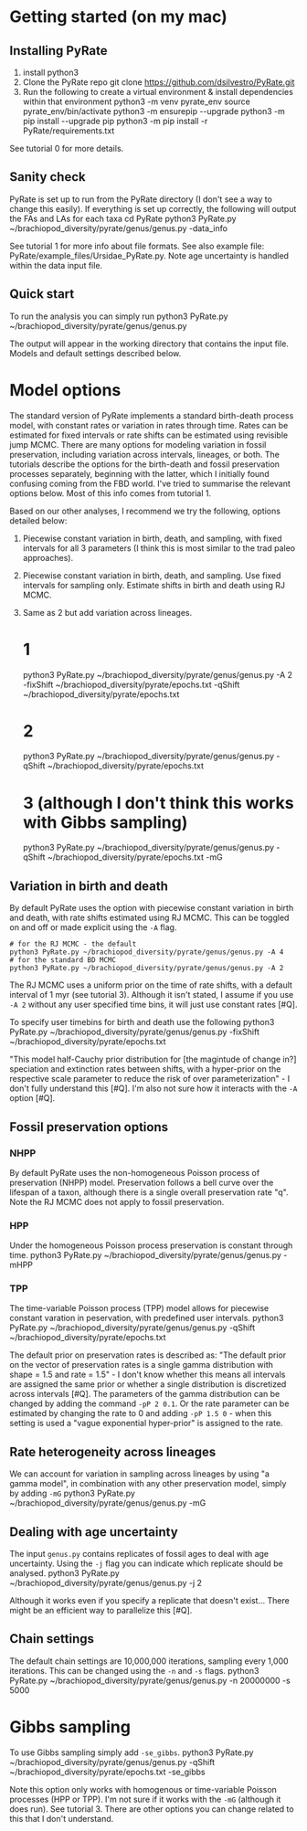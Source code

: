 # Getting started (on my mac)

## Installing PyRate
1. install python3
2. Clone the PyRate repo
    git clone https://github.com/dsilvestro/PyRate.git
2. Run the following to create a virtual environment & install dependencies within that environment
    python3 -m venv pyrate_env
    source pyrate_env/bin/activate
    python3 -m ensurepip --upgrade
    python3 -m pip install --upgrade pip
    python3 -m pip install -r PyRate/requirements.txt

See tutorial 0 for more details.

## Sanity check
PyRate is set up to run from the PyRate directory (I don't see a way to change this easily). If everything is set up correctly, the following will output the FAs and LAs for each taxa
    cd PyRate
    python3 PyRate.py ~/brachiopod_diversity/pyrate/genus/genus.py -data_info

See tutorial 1 for more info about file formats.
See also example file: PyRate/example_files/Ursidae_PyRate.py.
Note age uncertainty is handled within the data input file.

## Quick start
To run the analysis you can simply run
    python3 PyRate.py ~/brachiopod_diversity/pyrate/genus/genus.py

The output will appear in the working directory that contains the input file. Models and default settings described below.

# Model options

The standard version of PyRate implements a standard birth-death process model, with constant rates or  variation in rates through time. Rates can be estimated for fixed intervals or rate shifts can be estimated using revisible jump MCMC. There are many options for modeling variation in fossil preservation, including variation across intervals, lineages, or both. The tutorials describe the options for the birth-death and fossil preservation processes separately, beginning with the latter, which I initially found confusing coming from the FBD world. I've tried to summarise the relevant options below. Most of this info comes from tutorial 1.

Based on our other analyses, I recommend we try the following, options detailed below:
1. Piecewise constant variation in birth, death, and sampling, with fixed intervals for all 3 parameters (I think this is most similar to the trad paleo approaches).
2. Piecewise constant variation in birth, death, and sampling. Use fixed intervals for sampling only. Estimate shifts in birth and death using RJ MCMC. 
3. Same as 2 but add variation across lineages.

    # 1
    python3 PyRate.py ~/brachiopod_diversity/pyrate/genus/genus.py -A 2 -fixShift ~/brachiopod_diversity/pyrate/epochs.txt -qShift ~/brachiopod_diversity/pyrate/epochs.txt
    # 2
    python3 PyRate.py ~/brachiopod_diversity/pyrate/genus/genus.py -qShift ~/brachiopod_diversity/pyrate/epochs.txt
    # 3 (although I don't think this works with Gibbs sampling)
    python3 PyRate.py ~/brachiopod_diversity/pyrate/genus/genus.py -qShift ~/brachiopod_diversity/pyrate/epochs.txt -mG

## Variation in birth and death
By default PyRate uses the option with piecewise constant variation in birth and death, with rate shifts estimated using RJ MCMC. This can be toggled on and off or made explicit using the `-A` flag.

    # for the RJ MCMC - the default
    python3 PyRate.py ~/brachiopod_diversity/pyrate/genus/genus.py -A 4
    # for the standard BD MCMC
    python3 PyRate.py ~/brachiopod_diversity/pyrate/genus/genus.py -A 2

The RJ MCMC uses a uniform prior on the time of rate shifts, with a default interval of 1 myr (see tutorial 3). 
Although it isn't stated, I assume if you use `-A 2` without any user specified time bins, it will just use constant rates [#Q].

To specify user timebins for birth and death use the following
    python3 PyRate.py ~/brachiopod_diversity/pyrate/genus/genus.py -fixShift ~/brachiopod_diversity/pyrate/epochs.txt

"This model half-Cauchy prior distribution for [the magintude of change in?] speciation and extinction rates between shifts, with a hyper-prior on the respective scale parameter to reduce the risk of over parameterization" - I don't fully understand this [#Q]. I'm also not sure how it interacts with the `-A` option [#Q].

## Fossil preservation options

### NHPP
By default PyRate uses the non-homogeneous Poisson process of preservation (NHPP) model. Preservation follows a bell curve over the lifespan of a taxon, although there is a single overall preservation rate "q". Note the RJ MCMC does not apply to fossil preservation.

### HPP
Under the homogeneous Poisson process preservation is constant through time.
    python3 PyRate.py ~/brachiopod_diversity/pyrate/genus/genus.py -mHPP

### TPP
The time-variable Poisson process (TPP) model allows for piecewise constant varation in peservation, with predefined user intervals.
    python3 PyRate.py ~/brachiopod_diversity/pyrate/genus/genus.py -qShift ~/brachiopod_diversity/pyrate/epochs.txt

The default prior on preservation rates is described as: "The default prior on the vector of preservation rates is a single gamma distribution with shape = 1.5 and rate = 1.5" - I don't know whether this means all intervals are assigned the same prior or whether a single distribution is discretized across intervals [#Q]. The parameters of the gamma distribution can be changed by adding the command `-pP 2 0.1`. Or the rate parameter can be estimated by changing the rate to 0 and adding `-pP 1.5 0` - when this setting is used a "vague exponential hyper-prior" is assigned to the rate.

## Rate heterogeneity across lineages
We can account for variation in sampling across lineages by using "a gamma model", in combination with any other preservation model, simply by adding `-mG`
    python3 PyRate.py ~/brachiopod_diversity/pyrate/genus/genus.py -mG

## Dealing with age uncertainty
The input `genus.py` contains replicates of fossil ages to deal with age uncertainty.
Using the `-j` flag you can indicate which replicate should be analysed. 
    python3 PyRate.py ~/brachiopod_diversity/pyrate/genus/genus.py -j 2

Although it works even if you specify a replicate that doesn't exist...
There might be an efficient way to parallelize this [#Q].

## Chain settings
The default chain settings are 10,000,000 iterations, sampling every 1,000 iterations. This can be changed using the `-n` and `-s` flags.
    python3 PyRate.py ~/brachiopod_diversity/pyrate/genus/genus.py -n 20000000 -s 5000

# Gibbs sampling 
To use Gibbs sampling simply add `-se_gibbs`. 
    python3 PyRate.py ~/brachiopod_diversity/pyrate/genus/genus.py -qShift ~/brachiopod_diversity/pyrate/epochs.txt -se_gibbs

Note this option only works with homogenous or time-variable Poisson processes (HPP or TPP). I'm not sure if it works with the `-mG` (although it does run). See tutorial 3. There are other options you can change related to this that I don't understand.
